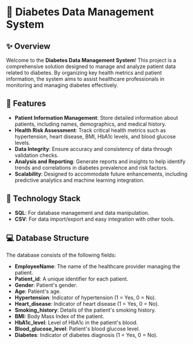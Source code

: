 # 🌟 Diabetes Data Management System

## ✨ Overview

Welcome to the **Diabetes Data Management System**! This project is a comprehensive solution designed to manage and analyze patient data related to diabetes. By organizing key health metrics and patient information, the system aims to assist healthcare professionals in monitoring and managing diabetes effectively.

## 🎨 Features

- **Patient Information Management**: Store detailed information about patients, including names, demographics, and medical history.
- **Health Risk Assessment**: Track critical health metrics such as hypertension, heart disease, BMI, HbA1c levels, and blood glucose levels.
- **Data Integrity**: Ensure accuracy and consistency of data through validation checks.
- **Analysis and Reporting**: Generate reports and insights to help identify trends and correlations in diabetes prevalence and risk factors.
- **Scalability**: Designed to accommodate future enhancements, including predictive analytics and machine learning integration.

## 🚀 Technology Stack

- **SQL**: For database management and data manipulation.
- **CSV**: For data import/export and easy integration with other tools.

## 💻 Database Structure

The database consists of the following fields:

- **EmployeeName**: The name of the healthcare provider managing the patient.
- **Patient_id**: A unique identifier for each patient.
- **Gender**: Patient's gender.
- **Age**: Patient's age.
- **Hypertension**: Indicator of hypertension (1 = Yes, 0 = No).
- **Heart_disease**: Indicator of heart disease (1 = Yes, 0 = No).
- **Smoking_history**: Details of the patient's smoking history.
- **BMI**: Body Mass Index of the patient.
- **HbA1c_level**: Level of HbA1c in the patient's blood.
- **Blood_glucose_level**: Patient's blood glucose level.
- **Diabetes**: Indicator of diabetes diagnosis (1 = Yes, 0 = No).
